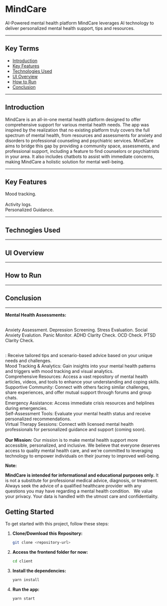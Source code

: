 # MindCare
AI-Powered mental health platform MindCare leverages AI technology to deliver personalized mental health support, tips and resources.

___


## Key Terms
- [Introduction](#introduction)
- [Key Features](#keyfeatures)
- [Technologies Used](#technologiesused)
- [UI Overview](#uioverview)
- [How to Run](#howtorun)
- [Conclusion](#conclusion)


___


## Introduction

MindCare is an all-in-one mental health platform designed to offer comprehensive support for various mental health needs. 
The app was inspired by the realization that no existing platform truly covers the full spectrum of mental health, 
from resources and assessments for anxiety and disorders to professional counseling and psychiatric services. 
MindCare aims to bridge this gap by providing a community space, assessments, and professional support, 
including a feature to find counselors or psychiatrists in your area. It also includes chatbots to assist with immediate concerns, 
making MindCare a holistic solution for mental well-being.


___


## Key Features


Mood tracking.<br>  
Activity logs. <br> 
Personalized Guidance. 


___


## Technogies Used



___



## UI Overview


___


## How to Run



___



## Conclusion


___



**Mental Health Assessments:** <br> <br>

Anxiety Assessment. Depression Screening. Stress Evaluation. Social Anxiety Evalution. Panic Monitor. ADHD Clarity Check. OCD Check. PTSD Clarity Check. <br> <br>

: Receive tailored tips and scenario-based advice based on your unique needs and challenges.<br>
Mood Tracking & Analytics: Gain insights into your mental health patterns and triggers with mood tracking and visual analytics.<br>
Comprehensive Resources: Access a vast repository of mental health articles, videos, and tools to enhance your understanding and coping skills.<br>
Supportive Community: Connect with others facing similar challenges, share experiences, and offer mutual support through forums and group chats.<br>
Emergency Assistance: Access immediate crisis resources and helplines during emergencies.<br>
Self-Assessment Tools: Evaluate your mental health status and receive personalized recommendations.<br>
Virtual Therapy Sessions: Connect with licensed mental health professionals for personalized guidance and support (coming soon).<br>
<br>
**Our Mission:**
Our mission is to make mental health support more accessible, personalized, and inclusive. We believe that everyone deserves access to quality mental health care, and we're committed to leveraging technology to empower individuals on their journey to improved well-being.

**Note:**

**MindCare is intended for informational and educational purposes only.** It is not a substitute for professional medical advice, diagnosis, or treatment. Always seek the advice of a qualified healthcare provider with any questions you may have regarding a mental health condition.   
We value your privacy. Your data is handled with the utmost care and confidentiality.

## Getting Started

To get started with this project, follow these steps:

1. **Clone/Download this Repository:**
   ```bash
   git clone <repository-url>

2. **Access the frontend folder for now:**

    ```bash
   cd client

3. **Install the dependencies:**

    ```bash
   yarn install

4. **Run the app:**

    ```bash
    yarn start
